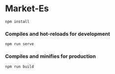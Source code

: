 # Market-Es
```
npm install
```

### Compiles and hot-reloads for development
```
npm run serve
```

### Compiles and minifies for production
```
npm run build
